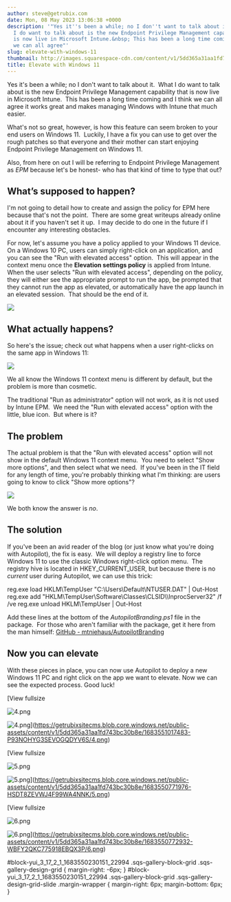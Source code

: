```yaml
---
author: steve@getrubix.com
date: Mon, 08 May 2023 13:06:38 +0000
description: '"Yes it''s been a while; no I don''t want to talk about it.&nbsp; What
  I do want to talk about is the new Endpoint Privilege Management capability that
  is now live in Microsoft Intune.&nbsp; This has been a long time coming and I think
  we can all agree"'
slug: elevate-with-windows-11
thumbnail: http://images.squarespace-cdn.com/content/v1/5dd365a31aa1fd743bc30b8e/1683551178914-EANV0K4VZTR4RWVNMMU2/unsplash-image-Y-GnrESsjr0.jpg
title: Elevate with Windows 11
---
```


Yes it's been a while; no I don't want to talk about it.  What I do want to talk about is the new Endpoint Privilege Management capability that is now live in Microsoft Intune.  This has been a long time coming and I think we can all agree it works great and makes managing Windows with Intune that much easier.

What's not so great, however, is how this feature can seem broken to your end users on Windows 11.  Luckily, I have a fix you can use to get over the rough patches so that everyone and their mother can start enjoying Endpoint Privilege Management on Windows 11.

Also, from here on out I will be referring to Endpoint Privilege Management as _EPM_ because let's be honest- who has that kind of time to type that out? 

**What’s supposed to happen?**
------------------------------

I'm not going to detail how to create and assign the policy for EPM here because that's not the point.  There are some great writeups already online about it if you haven't set it up.  I may decide to do one in the future if I encounter any interesting obstacles.

For now, let's assume you have a policy applied to your Windows 11 device.  On a Windows 10 PC, users can simply right-click on an application, and you can see the "Run with elevated access" option.  This will appear in the context menu once the **Elevation settings policy** is applied from Intune.  When the user selects "Run with elevated access", depending on the policy, they will either see the appropriate prompt to run the app, be prompted that they cannot run the app as elevated, or automatically have the app launch in an elevated session.  That should be the end of it.

![](https://getrubixsitecms.blob.core.windows.net/public-assets/content/v1/5dd365a31aa1fd743bc30b8e/68e86f74-70ae-402a-9d1f-895717618890/4.png)

**What actually happens?**
--------------------------

So here's the issue; check out what happens when a user right-clicks on the same app in Windows 11:

![](https://getrubixsitecms.blob.core.windows.net/public-assets/content/v1/5dd365a31aa1fd743bc30b8e/25d0a876-f295-4595-aae0-a291e73eba21/2.png)

We all know the Windows 11 context menu is different by default, but the problem is more than cosmetic. 

The traditional "Run as administrator" option will not work, as it is not used by Intune EPM.  We need the "Run with elevated access" option with the little, blue icon.  But where is it?

**The problem**
---------------

The actual problem is that the "Run with elevated access" option will not show in the default Windows 11 context menu.  You need to select "Show more options", and then select what we need.  If you've been in the IT field for any length of time, you're probably thinking what I'm thinking: are users going to know to click "Show more options"?

![](https://getrubixsitecms.blob.core.windows.net/public-assets/content/v1/5dd365a31aa1fd743bc30b8e/8bfcdfbb-1cd3-4239-9051-5a7a10b91645/3.png)

We both know the answer is _no_.

**The solution**
----------------

If you've been an avid reader of the blog (or just know what you're doing with Autopilot), the fix is easy.  We will deploy a registry line to force Windows 11 to use the classic Windows right-click option menu.  The registry hive is located in HKEY\_CURRENT\_USER, but because there is no _current_ user during Autopilot, we can use this trick:

reg.exe load HKLM\\TempUser "C:\\Users\\Default\\NTUSER.DAT" | Out-Host
reg.exe add "HKLM\\TempUser\\Software\\Classes\\CLSID\\\\InprocServer32" /f /ve
reg.exe unload HKLM\\TempUser | Out-Host

Add these lines at the bottom of the _AutopilotBranding.ps1_ file in the package.  For those who aren't familiar with the package, get it here from the man himself: [GitHub - mtniehaus/AutopilotBranding](https://github.com/mtniehaus/AutopilotBranding)

**Now you can elevate**
-----------------------

With these pieces in place, you can now use Autopilot to deploy a new Windows 11 PC and right click on the app we want to elevate. Now we can see the expected process. Good luck!

[View fullsize

![4.png](https://getrubixsitecms.blob.core.windows.net/public-assets/content/v1/5dd365a31aa1fd743bc30b8e/1683551017483-P93NOHYG3SEVOGQDYV6S/4.png)

![4.png](https://getrubixsitecms.blob.core.windows.net/public-assets/content/v1/5dd365a31aa1fd743bc30b8e/1683551017483-P93NOHYG3SEVOGQDYV6S/4.png)](https://getrubixsitecms.blob.core.windows.net/public-assets/content/v1/5dd365a31aa1fd743bc30b8e/1683551017483-P93NOHYG3SEVOGQDYV6S/4.png)

[View fullsize

![5.png](https://getrubixsitecms.blob.core.windows.net/public-assets/content/v1/5dd365a31aa1fd743bc30b8e/1683550771976-HSDT8ZEVWJ4F99WA4NNK/5.png)

![5.png](https://getrubixsitecms.blob.core.windows.net/public-assets/content/v1/5dd365a31aa1fd743bc30b8e/1683550771976-HSDT8ZEVWJ4F99WA4NNK/5.png)](https://getrubixsitecms.blob.core.windows.net/public-assets/content/v1/5dd365a31aa1fd743bc30b8e/1683550771976-HSDT8ZEVWJ4F99WA4NNK/5.png)

[View fullsize

![6.png](https://getrubixsitecms.blob.core.windows.net/public-assets/content/v1/5dd365a31aa1fd743bc30b8e/1683550772932-WBFY2QKC775918EBQX3P/6.png)

![6.png](https://getrubixsitecms.blob.core.windows.net/public-assets/content/v1/5dd365a31aa1fd743bc30b8e/1683550772932-WBFY2QKC775918EBQX3P/6.png)](https://getrubixsitecms.blob.core.windows.net/public-assets/content/v1/5dd365a31aa1fd743bc30b8e/1683550772932-WBFY2QKC775918EBQX3P/6.png)

#block-yui\_3\_17\_2\_1\_1683550230151\_22994 .sqs-gallery-block-grid .sqs-gallery-design-grid { margin-right: -6px; } #block-yui\_3\_17\_2\_1\_1683550230151\_22994 .sqs-gallery-block-grid .sqs-gallery-design-grid-slide .margin-wrapper { margin-right: 6px; margin-bottom: 6px; }